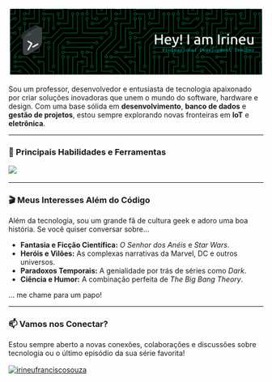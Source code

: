 <p align="center">
  <img src="banner01.png" alt="Banner de Boas-vindas">
</p>


<p align="left">
  Sou um professor, desenvolvedor e entusiasta de tecnologia apaixonado por criar soluções inovadoras que unem o mundo do software, hardware e design. Com uma base sólida em <strong>desenvolvimento</strong>, <strong>banco de dados</strong> e <strong>gestão de projetos</strong>, estou sempre explorando novas fronteiras em <strong>IoT</strong> e <strong>eletrônica</strong>.
</p>

---

### 🚀 Principais Habilidades e Ferramentas


<p align="left">
  <a href="https://skillicons.dev">
    <img src="https://skillicons.dev/icons?i=python,js,html,css,mysql,mongodb,azure,googlecloud,git,figma,arduino,linux" />
  </a>
</p>

---



### 🎬 Meus Interesses Além do Código

Além da tecnologia, sou um grande fã de cultura geek e adoro uma boa história. Se você quiser conversar sobre...

- **Fantasia e Ficção Científica:** *O Senhor dos Anéis* e *Star Wars*.
- **Heróis e Vilões:** As complexas narrativas da Marvel, DC e outros universos.
- **Paradoxos Temporais:** A genialidade por trás de séries como *Dark*.
- **Ciência e Humor:** A combinação perfeita de *The Big Bang Theory*.

... me chame para um papo!

---

### 📫 Vamos nos Conectar?

Estou sempre aberto a novas conexões, colaborações e discussões sobre tecnologia ou o último episódio da sua série favorita!

<p align="left">
<a href="https://linkedin.com/in/irineufranciscosouza" target="blank"><img align="center" src="https://raw.githubusercontent.com/rahuldkjain/github-profile-readme-generator/master/src/images/icons/Social/linked-in-alt.svg" alt="irineufranciscosouza" height="30" width="40" /></a>
</p>
